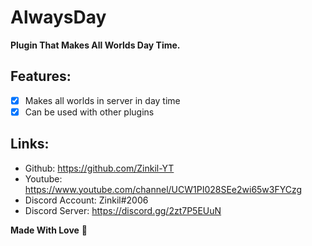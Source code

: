 # AlwaysDay
**Plugin That Makes All Worlds Day Time.**

## Features:
- [x] Makes all worlds in server in day time
- [x] Can be used with other plugins

## Links:
- Github: https://github.com/Zinkil-YT
- Youtube: https://www.youtube.com/channel/UCW1PI028SEe2wi65w3FYCzg
- Discord Account: Zinkil#2006 
- Discord Server: https://discord.gg/2zt7P5EUuN

 **Made With Love** 💛
